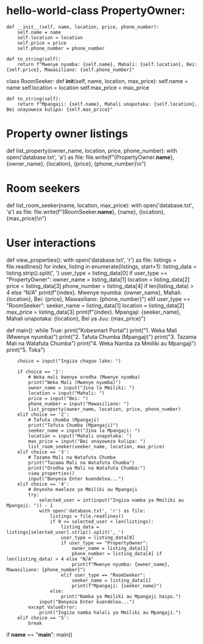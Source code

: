 # hello-world-class PropertyOwner:
    def __init__(self, name, location, price, phone_number):
        self.name = name
        self.location = location
        self.price = price
        self.phone_number = phone_number

    def to_string(self):
        return f"Mwenye nyumba: {self.name}, Mahali: {self.location}, Bei: {self.price}, Mawasiliano: {self.phone_number}"

class RoomSeeker:
    def __init__(self, name, location, max_price):
        self.name = name
        self.location = location
        self.max_price = max_price

    def to_string(self):
        return f"Mpangaji: {self.name}, Mahali unapotaka: {self.location}, Bei unayoweza kulipa: {self.max_price}"

# Property owner listings
def list_property(owner_name, location, price, phone_number):
    with open('database.txt', 'a') as file:
        file.write(f"{PropertyOwner.__name__}, {owner_name}, {location}, {price}, {phone_number}\n")

# Room seekers
def list_room_seeker(name, location, max_price):
    with open('database.txt', 'a') as file:
        file.write(f"{RoomSeeker.__name__}, {name}, {location}, {max_price}\n")

# User interactions
def view_properties():
    with open('database.txt', 'r') as file:
        listings = file.readlines()
        for index, listing in enumerate(listings, start=1):
            listing_data = listing.strip().split(', ')
            user_type = listing_data[0]
            if user_type == "PropertyOwner":
                owner_name = listing_data[1]
                location = listing_data[2]
                price = listing_data[3]
                phone_number = listing_data[4] if len(listing_data) > 4 else "N/A"
                print(f"{index}. Mwenye nyumba: {owner_name}, Mahali: {location}, Bei: {price}, Mawasiliano: {phone_number}")
            elif user_type == "RoomSeeker":
                seeker_name = listing_data[1]
                location = listing_data[2]
                max_price = listing_data[3]
                print(f"{index}. Mpangaji: {seeker_name}, Mahali unapotaka: {location}, Bei ya Juu: {max_price}")

def main():
    while True:
        print("Kobesmart Portal")
        print("1. Weka Mali (Mwenye nyumba)")
        print("2. Tafuta Chumba (Mpangaji)")
        print("3. Tazama Mali na Watafuta Chumba")
        print("4. Weka Namba za Mmiliki au Mpangaji")
        print("5. Toka")

        choice = input("Ingiza chaguo lako: ")

        if choice == '1':
            # Weka mali kwenye orodha (Mwenye nyumba)
            print("Weka Mali (Mwenye nyumba)")
            owner_name = input("Jina la Mmiliki: ")
            location = input("Mahali: ")
            price = input("Bei: ")
            phone_number = input("Mawasiliano: ")
            list_property(owner_name, location, price, phone_number)
        elif choice == '2':
            # Tafuta chumba (Mpangaji)
            print("Tafuta Chumba (Mpangaji)")
            seeker_name = input("Jina la Mpangaji: ")
            location = input("Mahali unapotaka: ")
            max_price = input("Bei unayoweza kulipa: ")
            list_room_seeker(seeker_name, location, max_price)
        elif choice == '3':
            # Tazama Mali na Watafuta Chumba
            print("Tazama Mali na Watafuta Chumba")
            print("Orodha ya Mali na Watafuta Chumba:")
            view_properties()
            input("Bonyeza Enter kuendelea...")
        elif choice == '4':
            # Onyesha maelezo ya Mmiliki au Mpangaji
            try:
                selected_user = int(input("Ingiza namba ya Mmiliki au Mpangaji: ")) - 1
                with open('database.txt', 'r') as file:
                    listings = file.readlines()
                    if 0 <= selected_user < len(listings):
                        listing_data = listings[selected_user].strip().split(', ')
                        user_type = listing_data[0]
                        if user_type == "PropertyOwner":
                            owner_name = listing_data[1]
                            phone_number = listing_data[4] if len(listing_data) > 4 else "N/A"
                            print(f"Mwenye nyumba: {owner_name}, Mawasiliano: {phone_number}")
                        elif user_type == "RoomSeeker":
                            seeker_name = listing_data[1]
                            print(f"Mpangaji: {seeker_name}")
                    else:
                        print("Namba ya Mmiliki au Mpangaji haipo.")
                input("Bonyeza Enter kuendelea...")
            except ValueError:
                print("Ingiza namba halali ya Mmiliki au Mpangaji.")
        elif choice == '5':
            break

if __name__ == "__main__":
    main()
